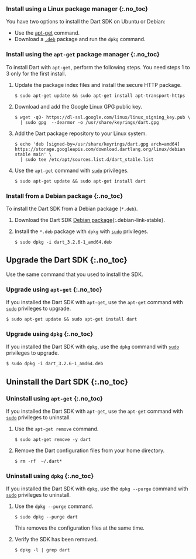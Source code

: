 
### Install using a Linux package manager {:.no_toc}

You have two options to install the Dart SDK on Ubuntu or Debian:

* Use the [apt-get](#install-using-the-apt-get-package-manager) command.
* Download a [`.deb`](#install-from-a-debian-package) package
  and run the `dpkg` command.

### Install using the `apt-get` package manager {:.no_toc}

To install Dart with `apt-get`, perform the following steps.
You need steps 1 to 3 only for the first install.

1. Update the package index files and install the secure HTTP package.

   ```console
   $ sudo apt-get update && sudo apt-get install apt-transport-https
   ```

1. Download and add the Google Linux GPG public key.

   ```console
   $ wget -qO- https://dl-ssl.google.com/linux/linux_signing_key.pub \
     | sudo gpg  --dearmor -o /usr/share/keyrings/dart.gpg
   ```

1. Add the Dart package repository to your Linux system.

   ```console
   $ echo 'deb [signed-by=/usr/share/keyrings/dart.gpg arch=amd64] https://storage.googleapis.com/download.dartlang.org/linux/debian stable main' \
     | sudo tee /etc/apt/sources.list.d/dart_stable.list
   ```

1. Use the `apt-get` command with [`sudo`][sudo] privileges.

   ```console
   $ sudo apt-get update && sudo apt-get install dart
   ```

### Install from a Debian package {:.no_toc}

To install the Dart SDK from a Debian package (`*.deb`).

1. Download the Dart SDK [Debian package](#){:.debian-link-stable}.

1. Install the `*.deb` package with `dpkg` with [`sudo`][sudo] privileges.

   ```console
   $ sudo dpkg -i dart_3.2.6-1_amd64.deb
   ```

## Upgrade the Dart SDK {:.no_toc}

Use the same command that you used to install the SDK.

### Upgrade using `apt-get` {:.no_toc}

If you installed the Dart SDK with `apt-get`,
use the `apt-get` command with [`sudo`][sudo] privileges to upgrade.

```console
$ sudo apt-get update && sudo apt-get install dart
```

### Upgrade using `dpkg` {:.no_toc}

If you installed the Dart SDK with `dpkg`,
use the `dpkg` command with [`sudo`][sudo] privileges to upgrade.

```console
$ sudo dpkg -i dart_3.2.6-1_amd64.deb
```

## Uninstall the Dart SDK {:.no_toc}

### Uninstall using `apt-get` {:.no_toc}

If you installed the Dart SDK with `apt-get`,
use the `apt-get` command with [`sudo`][sudo] privileges to uninstall.

1. Use the `apt-get remove` command.

   ```console
   $ sudo apt-get remove -y dart
   ```

1. Remove the Dart configuration files from your home directory.

   ```console
   $ rm -rf  ~/.dart*
   ```

### Uninstall using `dpkg` {:.no_toc}

If you installed the Dart SDK with `dpkg`,
use the `dpkg --purge` command with [`sudo`][sudo] privileges to uninstall.

1. Use the `dpkg --purge` command.

   ```console
   $ sudo dpkg --purge dart
   ```

   This removes the configuration files at the same time.

1. Verify the SDK has been removed.

   ```console
   $ dpkg -l | grep dart
   ```

[sudo]: https://www.sudo.ws/
